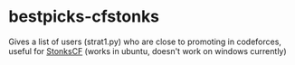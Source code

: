 # bestpicks-cfstonks
Gives a list of users (strat1.py) who are close to promoting in codeforces, useful for [StonksCF](https://codetiger.me/project/StonksCF/)
(works in ubuntu, doesn't work on windows currently)

